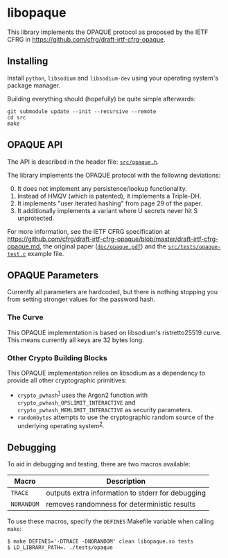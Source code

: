 # libopaque

This library implements the OPAQUE protocol as proposed by the IETF CFRG in
https://github.com/cfrg/draft-irtf-cfrg-opaque.

## Installing

Install `python`, `libsodium` and `libsodium-dev` using your operating system's
package manager.

Building everything should (hopefully) be quite simple afterwards:

```
git submodule update --init --recursive --remote
cd src
make
```

## OPAQUE API

The API is described in the header file:
[`src/opaque.h`](https://github.com/stef/libopaque/blob/master/src/opaque.h).

The library implements the OPAQUE protocol with the following deviations:

0. It does not implement any persistence/lookup functionality.
1. Instead of HMQV (which is patented), it implements a Triple-DH.
2. It implements "user iterated hashing" from page 29 of the paper.
3. It additionally implements a variant where U secrets never hit S
   unprotected.

For more information, see the IETF CFRG specification at
https://github.com/cfrg/draft-irtf-cfrg-opaque/blob/master/draft-irtf-cfrg-opaque.md,
the original paper
([`doc/opaque.pdf`](https://github.com/stef/libopaque/blob/master/doc/opaque.pdf))
and the
[`src/tests/opaque-test.c`](https://github.com/stef/libopaque/blob/master/src/tests/opaque-test.c)
example file.

## OPAQUE Parameters

Currently all parameters are hardcoded, but there is nothing stopping you from
setting stronger values for the password hash.

### The Curve

This OPAQUE implementation is based on libsodium's ristretto25519 curve. This
means currently all keys are 32 bytes long.

### Other Crypto Building Blocks

This OPAQUE implementation relies on libsodium as a dependency to provide all
other cryptographic primitives:

- `crypto_pwhash`<sup>[1]</sup> uses the Argon2 function with
  `crypto_pwhash_OPSLIMIT_INTERACTIVE` and
  `crypto_pwhash_MEMLIMIT_INTERACTIVE` as security parameters.
- `randombytes` attempts to use the cryptographic random source of
  the underlying operating system<sup>[2]</sup>.

[1]: https://doc.libsodium.org/password_hashing/default_phf
[2]: https://download.libsodium.org/doc/generating_random_data

## Debugging

To aid in debugging and testing, there are two macros available:

| Macro      | Description                                       |
| ---------- | ------------------------------------------------- |
| `TRACE`    | outputs extra information to stderr for debugging |
| `NORANDOM` | removes randomness for deterministic results      |

To use these macros, specify the `DEFINES` Makefile variable when calling
`make`:

```
$ make DEFINES='-DTRACE -DNORANDOM' clean libopaque.so tests
$ LD_LIBRARY_PATH=. ./tests/opaque
```
